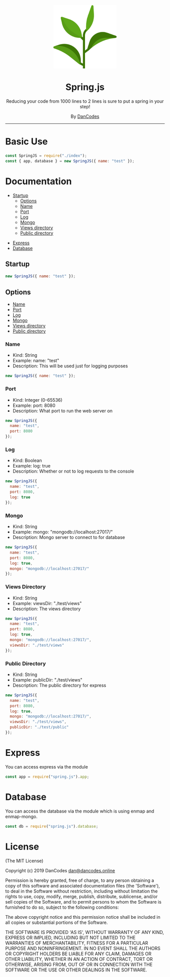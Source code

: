 <center>
   <img src="./docs/logo.png" style="width:200px;">
   <h1>Spring.js</h1>
   Reducing your code from 1000 lines to 2 lines is sure to put a spring in your step!

By <a href="https://dancodes.online" target="_blank">DanCodes</a>

   <hr>
</center>

# Basic Use

```js
const SpringJS = require("./index");
const { app, database } = new SpringJS({ name: "test" });
```

# Documentation

- [Startup](#startup)
  - [Options](#options)
  - [Name](#name)
  - [Port](#port)
  - [Log](#log)
  - [Mongo](#mongo)
  - [Views directory](#Views%20Directory)
  - [Public directory](#Public%20Directory)

* [Express](#express)
* [Database](#database)

## Startup

```js
new SpringJS({ name: "test" });
```

## Options

- [Name](#name)
- [Port](#port)
- [Log](#log)
- [Mongo](#mongo)
- [Views directory](#Views%20Directory)
- [Public directory](#Public%20Directory)

### Name

- Kind: String
- Example: name: "test"
- Description: This will be used just for logging purposes

```js
new SpringJS({ name: "test" });
```

### Port

- Kind: Integer (0-65536)
- Example: port: 8080
- Description: What port to run the web server on

```js
new SpringJS({
  name: "test",
  port: 8080
});
```

### Log

- Kind: Boolean
- Example: log: true
- Description: Whether or not to log requests to the console

```js
new SpringJS({
  name: "test",
  port: 8080,
  log: true
});
```

### Mongo

- Kind: String
- Example: mongo: "mongodb://localhost:27017/"
- Description: Mongo server to connect to for database

```js
new SpringJS({
  name: "test",
  port: 8080,
  log: true,
  mongo: "mongodb://localhost:27017/"
});
```

### Views Directory

- Kind: String
- Example: viewsDir: "./test/views"
- Description: The views directory

```js
new SpringJS({
  name: "test",
  port: 8080,
  log: true,
  mongo: "mongodb://localhost:27017/",
  viewsDir: "./test/views"
});
```

### Public Directory

- Kind: String
- Example: publicDir: "./test/views"
- Description: The public directory for express

```js
new SpringJS({
  name: "test",
  port: 8080,
  log: true,
  mongo: "mongodb://localhost:27017/",
  viewsDir: "./test/views",
  publicDir: "./test/public"
});
```

# Express

You can access express via the module

```js
const app = require("spring.js").app;
```

# Database

You can access the database via the module which is using enmap and enmap-mongo.

```js
const db = require("spring.js").database;
```

# License

(The MIT License)

Copyright (c) 2019 DanCodes <dan@dancodes.online>

Permission is hereby granted, free of charge, to any person obtaining
a copy of this software and associated documentation files (the
'Software'), to deal in the Software without restriction, including
without limitation the rights to use, copy, modify, merge, publish,
distribute, sublicense, and/or sell copies of the Software, and to
permit persons to whom the Software is furnished to do so, subject to
the following conditions:

The above copyright notice and this permission notice shall be
included in all copies or substantial portions of the Software.

THE SOFTWARE IS PROVIDED 'AS IS', WITHOUT WARRANTY OF ANY KIND,
EXPRESS OR IMPLIED, INCLUDING BUT NOT LIMITED TO THE WARRANTIES OF
MERCHANTABILITY, FITNESS FOR A PARTICULAR PURPOSE AND NONINFRINGEMENT.
IN NO EVENT SHALL THE AUTHORS OR COPYRIGHT HOLDERS BE LIABLE FOR ANY
CLAIM, DAMAGES OR OTHER LIABILITY, WHETHER IN AN ACTION OF CONTRACT,
TORT OR OTHERWISE, ARISING FROM, OUT OF OR IN CONNECTION WITH THE
SOFTWARE OR THE USE OR OTHER DEALINGS IN THE SOFTWARE.

```

```

```

```
